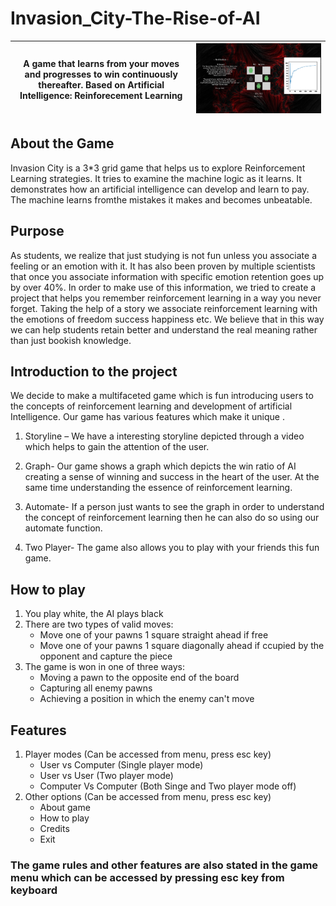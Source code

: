# Invasion_City-The-Rise-of-AI

| A game that learns from your moves and progresses to win continuously thereafter. Based on Artificial Intelligence: Reinforecement Learning  | ![Widget](https://github.com/Avr13/Invasion_City-The-Rise-of-AI/blob/main/Game%20Screenshot.png)   |
|---|---|

## About the Game
Invasion City is a 3*3 grid game that helps us to explore Reinforcement Learning strategies. It tries to examine the machine logic as it learns. It demonstrates how an artificial intelligence can develop and learn to pay. The machine learns fromthe mistakes it makes and becomes unbeatable.

## Purpose
As students, we realize that just studying is not fun unless you associate a feeling
or an emotion with it. It has also been proven by multiple scientists that once you
associate information with specific emotion retention goes up by over 40%. In
order to make use of this information, we tried to create a project that helps you
remember reinforcement learning in a way you never forget. Taking the help of
a story we associate reinforcement learning with the emotions of freedom success
happiness etc. We believe that in this way we can help students retain better and
understand the real meaning rather than just bookish knowledge.

## Introduction to the project 
We decide to make a multifaceted game which is fun introducing users to the
concepts of reinforcement learning and development of artificial Intelligence.
Our game has various features which make it unique .

1. Storyline – We have a interesting storyline depicted through a video which
helps to gain the attention of the user.

2. Graph- Our game shows a graph which depicts the win ratio of AI creating a
sense of winning and success in the heart of the user. At the same time
understanding the essence of reinforcement learning.

3. Automate- If a person just wants to see the graph in order to understand the
concept of reinforcement learning then he can also do so using our automate
function.

4. Two Player- The game also allows you to play with your friends this fun game.


## How to play
1. You play white, the AI plays black
2. There are two types of valid moves:
    * Move one of your pawns 1 square straight ahead if free
    * Move one of your pawns 1 square diagonally ahead if ccupied by the opponent and capture the piece
3. The game is won in one of three ways:
    * Moving a pawn to the opposite end of the board
    * Capturing all enemy pawns
    * Achieving a position in which the enemy can't move
 
 ## Features
 1. Player modes (Can be accessed from menu, press esc key)
      * User vs Computer (Single player mode)
      * User vs User (Two player mode)
      * Computer Vs Computer (Both Singe and Two player mode off)
 2. Other options (Can be accessed from menu, press esc key)
      * About game
      * How to play
      * Credits 
      * Exit
 ### The game rules and other features are also stated in the game menu which can be accessed by pressing esc key from keyboard
